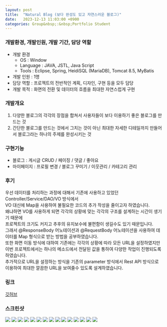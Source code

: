 ```yaml
---
layout: post
title:  "Natural Blog (보다 완성도 있고 자연스러운 블로그)"
date:   2023-12-13 11:03:00 +0900
categories: Group&nbsp;:&nbsp;Portfolio Student
---
```


### 개발환경, 개발인원, 개발 기간, 담당 역할

- 개발 환경
    - OS : Window
    - Language : JAVA, JSTL, Java Script
    - Tools : Eclipse, Spring, HeidiSQL (MariaDB), Tomcat 8.5, MyBatis
- 개발 인원 : 1명
- 담당 역할 : 프로젝트의 전반적인 계획, 디자인, 구현 등을 모두 담당
- 개발 목적 : 화면의 전환 및 데이터의 흐름을 최대한 자연스럽게 구현

### 개발개요

1. 다양한 블로그의 각각의 장점을 합쳐서 사용자들이 보다 이용하기 좋은 블로그를 만드는 것
2. 간단한 블로그를 만드는 것에서 그치는 것이 아닌 최대한 자세한 디테일까지 만들어서 블로그라는 하나의 주제를 완성시키는 것

### 구현기능

- 블로그 : 게시글 CRUD / 페이징 / 댓글 / 좋아요
- 마이페이지 : 프로필 변경 / 블로그 꾸미기 / 이웃관리 / 카테고리 관리

### 후기

우선 데이터를 처리하는 과정에 대해서 기존에 사용하고 있었던 Controller/Service/DAO/VO 방식에서  
VO 대신에 Map을 사용하여 불필요한 코드의 추가 작성을 줄이고자 하였습니다.  
왜냐하면 VO를 사용하게 되면 각각의 상황에 맞는 각각의 구조를 설계하는 시간이 생기기 때문에  
프로젝트의 크기도 커지고 추후의 유지보수에 불편함이 생길수도 있기 때문입니다.  
그래서 @ResponseBody 어노테이션과 @RequestBody 어노테이션을 사용하여 데이터를 Map 형식으로 받는 방법을 공부하였습니다.  
또한 화면 이동 방식에 대하여 기존에는 각각의 상황에 따라 모든 URL을 설정하였지만  
이번 프로젝트에서는 하나의 메소드에서 전달된 값을 통하여 다양한 작업이 진행되도록 하였습니다.  
추가적으로 URL을 설정하는 방식을 기존의 parameter 방식에서 Rest API 방식으로 이용하여 최대한 깔끔한 URL을 보여줄수 있도록 설계하였습니다.

### 링크
[깃허브](https://github.com/sangwon0724/https://github.com/sangwon0724/Natural_Blog)

### 스크린샷

<img src="{{site.url}}{{site.baseurl}}{{site.portfolio_img_root}}/Student/Natural_blog/01.png"/>
<img src="{{site.url}}{{site.baseurl}}{{site.portfolio_img_root}}/Student/Natural_blog/02.png"/>
<img src="{{site.url}}{{site.baseurl}}{{site.portfolio_img_root}}/Student/Natural_blog/03.png"/>
<img src="{{site.url}}{{site.baseurl}}{{site.portfolio_img_root}}/Student/Natural_blog/04.png"/>
<img src="{{site.url}}{{site.baseurl}}{{site.portfolio_img_root}}/Student/Natural_blog/05.png"/>
<img src="{{site.url}}{{site.baseurl}}{{site.portfolio_img_root}}/Student/Natural_blog/06.png"/>
<img src="{{site.url}}{{site.baseurl}}{{site.portfolio_img_root}}/Student/Natural_blog/07.png"/>
<img src="{{site.url}}{{site.baseurl}}{{site.portfolio_img_root}}/Student/Natural_blog/08.png"/>
<img src="{{site.url}}{{site.baseurl}}{{site.portfolio_img_root}}/Student/Natural_blog/09.png"/>
<img src="{{site.url}}{{site.baseurl}}{{site.portfolio_img_root}}/Student/Natural_blog/10.png"/>
<img src="{{site.url}}{{site.baseurl}}{{site.portfolio_img_root}}/Student/Natural_blog/11.png"/>
<img src="{{site.url}}{{site.baseurl}}{{site.portfolio_img_root}}/Student/Natural_blog/12.png"/>
<img src="{{site.url}}{{site.baseurl}}{{site.portfolio_img_root}}/Student/Natural_blog/13.png"/>
<img src="{{site.url}}{{site.baseurl}}{{site.portfolio_img_root}}/Student/Natural_blog/14.png"/>
<img src="{{site.url}}{{site.baseurl}}{{site.portfolio_img_root}}/Student/Natural_blog/15.png"/>